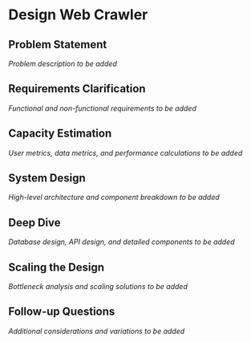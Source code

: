 # Design Web Crawler

## Problem Statement

*Problem description to be added*

## Requirements Clarification

*Functional and non-functional requirements to be added*

## Capacity Estimation

*User metrics, data metrics, and performance calculations to be added*

## System Design

*High-level architecture and component breakdown to be added*

## Deep Dive

*Database design, API design, and detailed components to be added*

## Scaling the Design

*Bottleneck analysis and scaling solutions to be added*

## Follow-up Questions

*Additional considerations and variations to be added*
